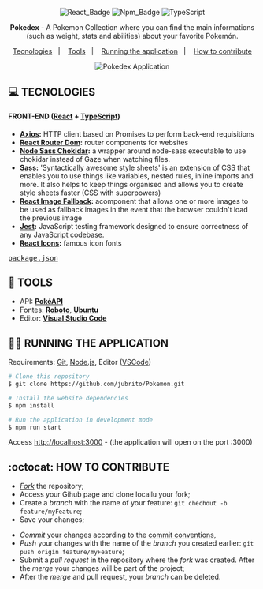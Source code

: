 <div align="center">

![React_Badge](https://img.shields.io/badge/web-react-ff69b4) ![Npm_Badge](https://img.shields.io/badge/npm-6.14.5-red)  ![TypeScript](https://img.shields.io/badge/%3C%2F%3E-typescript-blue)
</div>

<p align="center">
<strong>Pokedex</strong> - A Pokemon Collection where you can find the main informations (such as weight, stats and abilities) about your favorite Pokemón.
</p>

<p align="center">
  <a href="#computer-tecnologies">Tecnologies</a>&nbsp;&nbsp;&nbsp;|&nbsp;&nbsp;&nbsp;
  <a href="#hammer-tools">Tools</a>&nbsp;&nbsp;&nbsp;|&nbsp;&nbsp;&nbsp;
  <a href="#woman_technologist-running-the-application">Running the application</a>&nbsp;&nbsp;&nbsp;|&nbsp;&nbsp;&nbsp;
  <a href="#octocat-how-to-contribute">How to contribute</a>
</p>

<div align="center">
  <img alt="Pokedex Application" src="./screen.gif">
</div>

## **:computer: TECNOLOGIES**

#### **FRONT-END** ([React](https://pt-br.reactjs.org/) + [TypeScript](https://www.typescriptlang.org/))

  - **[Axios](https://github.com/axios/axios):** HTTP client based on Promises to perform back-end requisitions
  - **[React Router Dom](https://github.com/ReactTraining/react-router/tree/master/packages/react-router-dom):** router components for websites
  - **[Node Sass Chokidar](https://github.com/michaelwayman/node-sass-chokidar):** a wrapper around node-sass executable to use chokidar instead of Gaze when watching files.
  - **[Sass](https://sass-lang.com/):** 'Syntactically awesome style sheets' is an extension of CSS that enables you to use things like variables, nested rules, inline imports and more. It also helps to keep things organised and allows you to create style sheets faster (CSS with superpowers)
  - **[React Image Fallback](https://github.com/socialtables/react-image-fallback):** acomponent that allows one or more images to be used as fallback images in the event that the browser couldn't load the previous image
  - **[Jest](https://github.com/facebook/jest):** JavaScript testing framework designed to ensure correctness of any JavaScript codebase.
  - **[React Icons](https://react-icons.github.io/react-icons/):** famous icon fonts
  
  <kbd>[package.json](./package.json)</kbd>


## **:hammer: TOOLS**

- API: **[PokéAPI](https://pokeapi.co/)**
- Fontes: **[Roboto](https://fonts.google.com/specimen/Roboto)**, **[Ubuntu](https://fonts.google.com/specimen/Ubuntu)**
- Editor: **[Visual Studio Code](https://code.visualstudio.com/)**


## **:woman_technologist: RUNNING THE APPLICATION** 

Requirements: [Git](https://git-scm.com), [Node.js](https://nodejs.org/en/), Editor ([VSCode](https://code.visualstudio.com/))

```sh
# Clone this repository
$ git clone https://github.com/jubrito/Pokemon.git

# Install the website dependencies
$ npm install

# Run the application in development mode
$ npm run start

```
Access [http://localhost:3000](http://localhost:3000) - (the application will open on the port :3000) 

## **:octocat: HOW TO CONTRIBUTE**

  - *[Fork](https://help.github.com/pt/github/getting-started-with-github/fork-a-repo)* the repository;
  - Access your Gihub page and clone locallu your fork;
  - Create a *branch* with the name of your feature: `git chechout -b feature/myFeature`;
  - Save your changes;
  <!-- - Instale as dependências do *commitlint* na raíz do projeto para a verificação dos commits: `npm install` ou `yarn`; -->
  - *Commit* your changes according to the [commit conventions](https://www.conventionalcommits.org/pt-br/v1.0.0-beta.4/), 
  - *Push* your changes with the name of the *branch* you created earlier: `git push origin feature/myFeature`;
  - Submit a *pull request* in the repository where the *fork* was created. After the *merge* your changes will be part of the project;
  - After the *merge* and pull request, your *branch* can be deleted.
